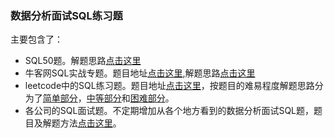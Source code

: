### 数据分析面试SQL练习题

主要包含了：
- SQL50题。解题思路[点击这里](http://huanyouchen.github.io/2019/11/07/sql-exercises-50/)
- 牛客网SQL实战专题。题目地址[点击这里](https://www.nowcoder.com/ta/sql),解题思路[点击这里](https://huanyouchen.github.io/2019/09/09/SQL-specific-exercise-records-on-nowcoder/)
- leetcode中的SQL练习题。题目地址[点击这里](https://leetcode.com/problemset/database/)，按题目的难易程度解题思路分为了[简单部分](http://huanyouchen.github.io/2019/09/11/SQL-exercises-in-LeetCode-easy-part/)，[中等部分](http://huanyouchen.github.io/2019/10/26/SQL-exercises-LeetCode-medium-part/)和[困难部分](http://huanyouchen.github.io/2019/11/03/SQL-exercises-LeetCode-hard-part/)。
- 各公司的SQL面试题。不定期增加从各个地方看到的数据分析面试SQL题，题目及解题方法[点击这里](http://huanyouchen.github.io/2019/11/11/SQL-interview-questions-by-company/)。
